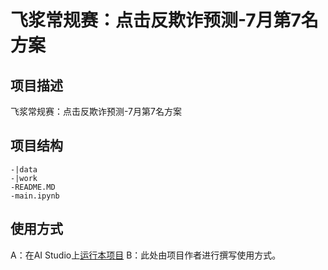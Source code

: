 # 飞浆常规赛：点击反欺诈预测-7月第7名方案

## 项目描述
飞浆常规赛：点击反欺诈预测-7月第7名方案

## 项目结构
```
-|data
-|work
-README.MD
-main.ipynb
```
## 使用方式
A：在AI Studio上[运行本项目](https://aistudio.baidu.com/aistudio/usercenter)
B：此处由项目作者进行撰写使用方式。
